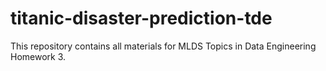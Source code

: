 # titanic-disaster-prediction-tde
This repository contains all materials for MLDS Topics in Data Engineering Homework 3. 
